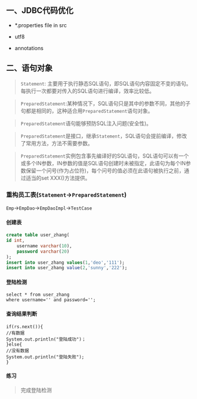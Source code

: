 ## 一、JDBC代码优化

* *.properties file in src  

* utf8  

* annotations



## 二、语句对象

> `Statement`: 主要用于执行静态SQL语句，即SQL语句内容固定不变的语句。每执行一次都要对传入的SQL语句进行编译，效率比较低。

> `PreparedStatement`:某种情况下，SQL语句只是其中的参数不同，其他的子句都是相同的，这种适合用`PreparedStatement`语句对象。

> `PreparedStatement`语句能够预防SQL注入问题(安全性)。

> `PreparedStatement`是接口，继承`Statement`，SQL语句会提前编译，修改了常用方法，方法不需要参数。

> `PreparedStatement`实例包含事先编译好的SQL语句，SQL语句可以有一个或多个IN参数，IN参数的值是SQL语句创建时未被指定，此语句为每个IN参数保留一个问号(作为占位符)，每个问号的值必须在此语句被执行之前，通过适当的set XXX()方法提供。

### 重构员工表(`Statement`->`PreparedStatement`)

`Emp`->`EmpDao`->`EmpDaoImpl`->`TestCase`

#### 创建表

```sql
create table user_zhang(
id int,
    username varchar(10),
    password varchar(20)
);
insert into user_zhang values(1,'deo','111');
insert into user_zhang value(2,'sunny','222');
```

#### 登陆检测

```my
select * from user_zhang
where username='' and password='';
```

#### 查询结果判断

```mys
if(rs.next()){
//有数据
System.out.println("登陆成功")；
}else{
//没有数据
System.out.println("登陆失败");
}
```

#### 练习

> 完成登陆检测





